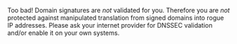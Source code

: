 Too bad! Domain signatures are *not* validated for you. Therefore you are *not* protected against manipulated translation from signed domains into rogue IP addresses. Please ask your internet provider for DNSSEC validation and/or enable it on your own systems.
